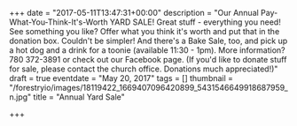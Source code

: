 +++
date = "2017-05-11T13:47:31+00:00"
description = "Our Annual Pay-What-You-Think-It's-Worth YARD SALE! Great stuff - everything you need! See something you like? Offer what you think it's worth and put that in the donation box. Couldn't be simpler! And there's a Bake Sale, too, and pick up a hot dog and a drink for a toonie (available 11:30 - 1pm). More information? 780 372-3891 or check out our Facebook page. (If you'd like to donate stuff for sale, please contact the church office. Donations much appreciated!)"
draft = true
eventdate = "May 20, 2017"
tags = []
thumbnail = "/forestryio/images/18119422_1669407096420899_5431546649918687959_n.jpg"
title = "Annual Yard Sale"

+++
